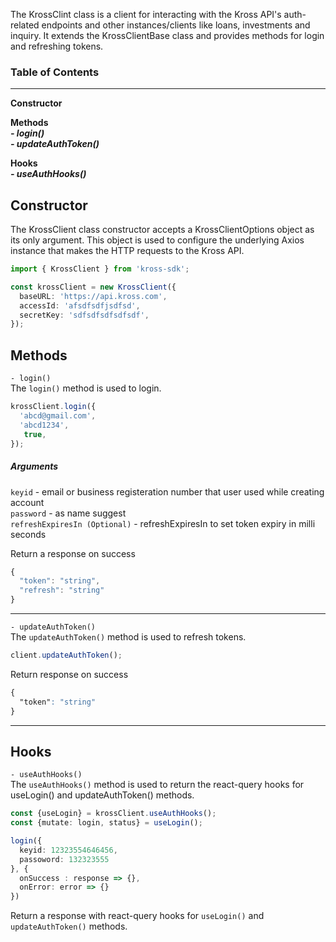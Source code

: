 The KrossClint class is a client for interacting with the Kross API's auth-related endpoints and other instances/clients like loans, investments and inquiry. It extends the KrossClientBase class and provides methods for login and refreshing tokens.

### Table of Contents
 --------------------------------------------

**Constructor** <br/>

**Methods** <br/>
***- login()*** <br/>
***- updateAuthToken()*** <br/>

**Hooks** <br/>
***- useAuthHooks()***

**Constructor** <br/>
 --------------------------------------------

The KrossClient class constructor accepts a KrossClientOptions object as its only argument. This object is used to configure the underlying Axios instance that makes the HTTP requests to the Kross API.
```ts
import { KrossClient } from 'kross-sdk';

const krossClient = new KrossClient({
  baseURL: 'https://api.kross.com',
  accessId: 'afsdfsdfjsdfsd',
  secretKey: 'sdfsdfsdfsdfsdf',
});
```
**Methods** <br/>
 --------------------------------------------

`- login()` <br/>
The `login()` method is used to login.
```ts
krossClient.login({
  'abcd@gmail.com',
  'abcd1234',
   true,
});
```
##### Arguments <br/>
`keyid` - email or business registeration number that user used while creating account <br/>
`password` - as name suggest <br />
`refreshExpiresIn (Optional)` - refreshExpiresIn to set token expiry in milli seconds <br/>

Return a response on success

```ts
{
  "token": "string",
  "refresh": "string"
}
```
 --------------------------------------------

`- updateAuthToken()` <br/>
The `updateAuthToken()` method is used to refresh tokens.

```ts
client.updateAuthToken();
```

Return response on success

```css
{
  "token": "string"
}
```
 --------------------------------------------


**Hooks** <br/>
 --------------------------------------------



`- useAuthHooks()` <br />
The `useAuthHooks()` method is used to return the react-query hooks for useLogin() and updateAuthToken() methods.

```ts
const {useLogin} = krossClient.useAuthHooks();
const {mutate: login, status} = useLogin();

login({
  keyid: 12323554646456,
  passoword: 132323555
}, {
  onSuccess : response => {},
  onError: error => {}
})


```
Return a response with react-query hooks for `useLogin()` and `updateAuthToken()` methods.